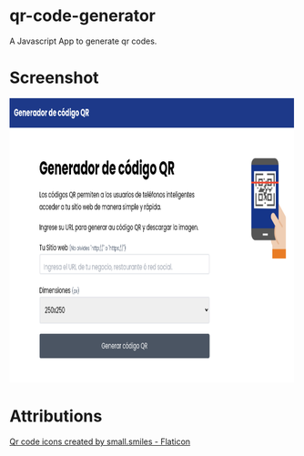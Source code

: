 # qr-code-generator
A Javascript App to generate qr codes.

# Screenshot
<img src="/src/assets/media/screenshot.png" height="500" width="500" >

# Attributions
[Qr code icons created by small.smiles - Flaticon](https://www.flaticon.com/free-icons/qr-code)
